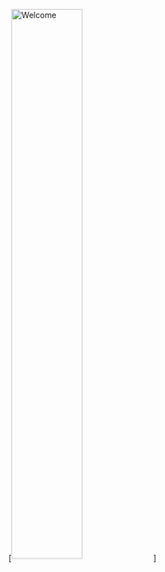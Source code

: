 [<img align = "center" alt = "Welcome" width = "50%" src = "https://static.wixstatic.com/media/3f896f_b52d2f6faf784d81b76746f35c81beb3~mv2.gif">]
